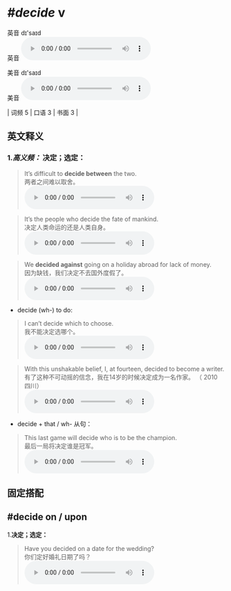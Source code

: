 # ***\#decide*** v
英音 dɪ'saɪd  
英音
<audio src="./media/decide-B.aac" controls="controls"></audio>

美音 dɪ'saɪd  
美音
<audio src="./media/decide.aac" controls="controls"></audio>



| 词频 5 | 口语 3 | 书面 3 |  

英文释义
---
### 1.*高义频：* **决定；选定：**  

 > It’s difficult to **decide between** the two.   
 > 两者之间难以取舍。    
<audio src="./media/decide-1.aac" controls="controls"></audio>

 > It’s the people who decide the fate of mankind.   
 > 决定人类命运的还是人类自身。    
<audio src="./media/decide-2.aac" controls="controls"></audio>

 > We **decided against** going on a holiday abroad for lack of money.    
 > 因为缺钱，我们决定不去国外度假了。    
<audio src="./media/decide-3.aac" controls="controls"></audio>

- decide (wh-) to do:

 > I can’t decide which to choose.   
 > 我不能决定选哪个。    
<audio src="./media/decide-4.aac" controls="controls"></audio>

 > With this unshakable belief, I, at fourteen, decided to become a writer.   
 > 有了这种不可动摇的信念，我在14岁的时候决定成为一名作家。  （ 2010 四川）  
<audio src="./media/decide-5.aac" controls="controls"></audio>

- decide + that / wh- 从句：

 > This last game will decide who is to be the champion.  
 > 最后一局将决定谁是冠军。    
<audio src="./media/decide-6.aac" controls="controls"></audio>


固定搭配
---
## \#decide on / upon 
1.**决定；选定：**  

 > Have you decided on a date for the wedding?  
 > 你们定好婚礼日期了吗？    
<audio src="./media/decide-7.aac" controls="controls"></audio>


